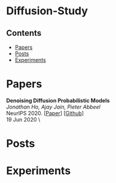 # Diffusion-Study

## Contents
- [Papers](#Papers)
- [Posts](#Posts)
- [Experiments](#Experiments)

# Papers
**Denoising Diffusion Probabilistic Models** \
*Jonathan Ho, Ajay Jain, Pieter Abbeel* \
NeurIPS 2020. [[Paper](https://arxiv.org/abs/2006.11239)] [[Github](https://github.com/hojonathanho/diffusion)] \
19 Jun 2020 \

# Posts

# Experiments
